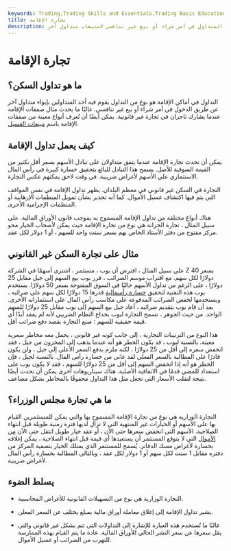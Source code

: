 ```yaml
---
keywords: Trading,Trading Skills and Essentials,Trading Basic Education,Trading Skills
title: تجارة الإقامة
description: يحدث التداول في أماكن الإقامة عندما يدخل المتداول في أمر شراء أو بيع غير تنافسي لاستيعاب متداول آخر.
---
```


# تجارة الإقامة
## ما هو تداول السكن؟

التداول في أماكن الإقامة هو نوع من التداول يقوم فيه أحد المتداولين بإيواء متداول آخر عن طريق الدخول في أمر شراء أو بيع غير تنافسي. غالبًا ما يحدث مثال صفقات الإقامة عندما يشارك تاجران في تجارة غير قانونية. يمكن أيضًا أن تُعرف أنواع معينة من صفقات الإقامة باسم [مبيعات الغسيل](/washsale).

## كيف يعمل تداول الإقامة

يمكن أن تحدث تجارة الإقامة عندما يتفق متداولان على تبادل الأسهم بسعر أقل بكثير من القيمة السوقية للأصل. يسمح هذا التبادل للبائع بتحقيق خسارة كبيرة في رأس المال الاستثماري على الأسهم لأغراض ضريبية. في وقت لاحق يمكنهم عكس التجارة.

التجارة في السكن غير قانوني في معظم البلدان. يظهر تداول الإقامة في نفس المواقف التي يتم فيها اكتشاف غسيل الأموال. كما أنه تحذير بشأن تمويل المنظمات الإرهابية أو المنظمات الإجرامية الأخرى.

هناك أنواع مختلفة من تداول الإقامة المسموح به بموجب قانون الأوراق المالية. على سبيل المثال ، تجارة الخزانة هي نوع من تجارة الإقامة حيث يمكن لأصحاب الخيار محو مركز مفتوح من دفتر الأستاذ الخاص بهم بسعر سنت واحد للسهم ، أو 1 دولار لكل عقد.

## مثال على تجارة السكن غير القانوني

على سبيل المثال ، افترض أن بوب ، مستثمر ، اشترى أسهمًا في الشركة Z بسعر 40 دولارًا لكل سهم. مع اقتراب موسم الضرائب ، قرر بوب بيع السهم إلى جيل مقابل 25 دولارًا ، على الرغم من تداول الأسهم حاليًا في السوق المفتوحة بسعر 50 دولارًا. يستخدم بوب هذه التقنية لتحقيق [خسارة رأسمالية](/capitalloss) قدرها 15 دولارًا لكل سهم على ضرائبه ، ويستخدمها لخفض الضرائب المدفوعة على مكاسب رأس المال على استثماراته الأخرى. بعد أن قام بوب بتقديم ضرائبه ، أعاد جيل بيع السهم إلى بوب مقابل 25 دولارًا للسهم الواحد. من حيث الجوهر ، تسمح التجارة لبوب بخداع النظام الضريبي لأنه لم يفقد أبدًا أي قيمة حقيقية للسهم ؛ صنع التجارة بقصد دفع ضرائب أقل.

هذا النوع من الترتيبات التجارية ، إلى جانب كونه غير قانوني ، يحمل معه مخاطر سعرية معينة. بالنسبة لبوب ، قد يكون الخطر هو أنه عندما يذهب إلى المخزون من جيل ، فقد انخفض سعره إلى أقل من 25 دولارًا ، لكنه ملزم بدفع السعر الأعلى إلى جيل ، ولن يكون قادرًا على المطالبة بالسعر الفعلي لقد عانى من خسارة رأس المال. بالنسبة لجيل ، فإن الخطر هو أنه إذا انخفض السهم إلى أقل من 25 دولارًا للسهم ، فقد لا يكون بوب على استعداد للمضي قدمًا في الاتفاقية الأصلية. هناك سيناريوهات أخرى يمكن أن تحدث أيضًا نتيجة لتقلب الأسعار التي تجعل مثل هذا التداول محفوفًا بالمخاطر بشكل مضاعف.

## ما هي تجارة مجلس الوزراء؟

التجارة الوزارية هي نوع من تجارة الإقامة المسموح بها والتي يمكن للمستثمرين القيام بها على الأسهم أو الخيارات غير المنتهية التي لا تزال لديها فترة زمنية طويلة قبل انتهاء الصلاحية. الأسهم التي انخفض سعرها حتى الآن ، أو عقد خيار طويل انتقل حتى الآن [من الأموال](/outofthemoney) التي لا يتوقع المستثمر أن يستعيدها أي قيمة قبل انتهاء الصلاحية ، يمكن إغلاقه بخسارة لأغراض مسك الدفاتر. يُسمح للمستثمر الذي يمتلك الخيار بتصفية المركز من دفتره مقابل 1 سنت لكل سهم أو 1 دولار لكل عقد ، وبالتالي المطالبة بخسارة رأس المال لأغراض ضريبية.

## يسلط الضوء

- التجارة الوزارية هي نوع من التسهيلات القانونية للأغراض المحاسبية.

- يشير تداول الإقامة إلى إغلاق معاملة أوراق مالية بمبلغ يختلف عن السعر المعلن.

- غالبًا ما تُستخدم هذه العبارة للإشارة إلى التداولات التي تتم بشكل غير قانوني والتي يقل سعرها عن سعر النشر الحالي للأوراق المالية. عادة ما يتم القيام بهذه الممارسة للتهرب من الضرائب أو غسيل الأموال.

